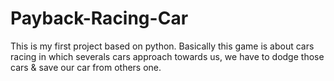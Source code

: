 # Payback-Racing-Car
This is my first project based on python. 
Basically this game is about cars racing in which severals cars approach towards us, we have to dodge those cars & save our car from others one.
